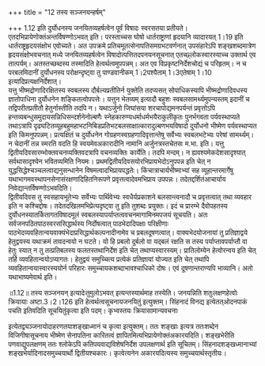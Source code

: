 +++
title = "12 तस्य सञ्जनयन्हर्षम्"

+++
1.12 इति दुर्योधनस्य जनयितव्यहर्षत्वेन पूर्वं विषादः स्वरसतया प्रतीयते।
एतदभिप्रायेणोक्तंअन्तर्विषण्णोऽभवत् इति। परस्ताच्चस घोषो
धार्तराष्ट्राणां हृदयानि व्यादारयत् 1।19 इति धार्तराष्ट्रहृदयसंक्षोभ
एवोच्यते। अत उपक्रमे प्रतिचमूतत्सेनापतिसमग्रभटवर्णनात् उपसंहारेऽपि
शङ्खशब्दमात्रेण हृदयसंक्षोभवचनात् मध्ये जनयितव्यहर्षत्वेन
विषादोत्पत्तितदपनयनसूचनात् एतच्छ्लोकस्वारस्याच्च उक्तार्थ एव तात्पर्यम्।
अतस्तच्छब्दस्य तस्मादिति हेत्वर्थत्वमुपपन्नम्। अत एव
विप्रकृष्टनिर्देशचोद्यं च परिहृतम्। न च परबलमिदानीं दुर्योधनस्य
परोक्षन्दृष्ट्वा तु पाण्डवानीकम् 1।2पश्यैताम् 1।3एतेषाम् 1।10
इत्यादिप्रत्यक्षनिर्देशात्।  
यत्तु भीष्मद्रोणादिरक्षितस्य स्वबलस्य दौर्बल्यप्रतीतिर्न युक्तेति
तदप्यसत् सोपाधिकस्यापि भीष्मद्रोणादिवधस्य ज्ञातोपाधिना दुर्योधनेन
शङ्कितत्वोपपत्तेः। यत्तुन भेतव्यम् इत्यादौ बहुशः
स्वबलसामर्थ्यमुपन्यस्तम् इदानीं च तद्विपरीतप्रतीतौ हेतुर्नास्तीति तदपि
न। यथाऽर्जुनो जिघांसया शरचापोद्यमनपर्यन्तं प्रवृत्तोऽपि
हन्तव्यबन्धुसमुदायसन्निधिसन्दर्शनेनोल्बणैः
स्नेहकारुण्यधर्माधर्मभयैराकुलीकृतः पुनर्भगवता पर्यवस्थाप्यते तथाऽत्रापि
दृढघटितव्यूहबहुमहाभटनिबिडप्रतिभटबलसाक्षात्कारादुल्बणभयविषादो दुर्योधनो
भीष्मेण पर्यवस्थाप्यत इति किमनुपपन्नम्। प्रत्यक्षितं च दुर्योधनेन
गोग्रहणस्वग्रहणादिवृत्तान्तेषु सर्वेभ्यः स्वबलभटेभ्यः परेषां सामर्थ्यम्।
न चेदानीं तन्न स्मरति वदति हि स्वयमेवअकारादीनि नामानि अर्जुनत्रस्तचेतसः
म.भा. इति। यत्तु द्वितीयदिवसारम्भोक्तवचनव्यक्तिवदत्रापि वचनव्यक्तिः
कार्येति। तदपि मन्दम्। न ह्यवश्यमेकदेशसादृश्यात् सर्वथासादृश्येन
भवितव्यमिति नियमः। प्रथमद्वितीयदिवसयोरभिप्रायभेदोऽनुपपन्न इति चेत् न
युद्धसिद्धेश्चञ्चलत्वाद्यनुसन्धानेन विषमत्वादभिप्रायपद्धतेः।
किंचात्राचार्यभीष्माभ्यां सह व्यूहान्तरमार्गेषु
यथाभागमवस्थापनसेनासंरक्षणादिहितनिरूपणे प्रवृत्तत्वादेवमभिप्राय उपपन्नः।
तदेतद्दर्शितंआचार्याय निवेद्यान्तर्विषण्णोऽभवदिति।  
द्वितीयदिवस तु स्वसहायभूतेभ्यः सर्वेभ्यः पार्थिवेभ्यः स्वधैर्यप्रकाशने
बलसान्त्वनादौ च प्रवृत्तत्वात् तथा व्यवहार इति न कश्चिद्दोषः।
तदेतदखिलमभिप्रेत्यदृष्ट्वा तु इति तुशब्दः प्रयुक्तः। इदं च प्रारम्भे
दैवोपहतस्य दुर्योधनस्यातर्कितागतविषादमूलं
स्वबलस्यापर्याप्तत्ववचनमागामिनमपजयं सूचयति। अतः
सर्वजनपठितपाठस्वरससिद्धार्थस्य निर्दोषत्वात् पाठभेदादिपक्षाः परिक्षीणाः
पाठभेदव्यवहितान्वयवाक्यंभेदाप्रसिद्धार्थकल्पनादीनामेव च प्रबलदूषणत्वात्।
वाक्यभेदयोजनायां तु प्रतिज्ञाद्वये हेतुद्वयस्य यथाक्रमं तावदन्वयो न
घटते। यो हि प्रबलो दुर्बलो वा यद्बलं रक्षति स तस्य पर्याप्तावपर्याप्तौ
वा हेतुः स्यात् न तु तत्प्रतिबलस्य फलतस्तथानिर्देश इति चेत्
तथाप्यस्वारस्यम्। प्रातिलोम्येन हेत्वोरन्वय इति चेत् तर्हि
व्यवहितान्वयोऽप्यागतः। हेतुद्वयं समुच्चित्य प्रत्येकं प्रतिज्ञायां
योज्यत इति चेत् तथापि व्यवहितान्वयास्वारस्ययोर्न परिहारः
समुच्चायकशब्दाभावश्चाधिको दोषः। एवं दूषणान्तराण्यपि भाव्यानि। अतो
यथाभाष्यमेवार्थ इति।  
  
  
  
॥1.12॥ तस्य सञ्जनयन् इत्यादेःतुमुलोऽभवत् इत्यन्तस्यार्थमाह तस्येति।
जनयन्निति शतुःलक्षणहेत्वोः क्रियायाः अष्टा.3।2।126 इति
हेत्वर्थत्वसूचनायजनयितुं इत्युक्तम्। सिंहनादं विनद्य इत्येतत्ओदनपाकं पचति
इतिवदिति सूचयितुंकृत्वा इति पदम्। कृभ्वस्तयः क्रियासामान्यवचनाः  
  
इत्येतद्व्यञ्जनायोदाहरणतयाशङ्खाध्मानं च कृत्वा इत्युक्तम्। ततः शङ्खाः
इत्यत्र ततःशब्देन विजिगीषासूचनाय भीष्मेण सेनापतिना कारितत्वं
ज्ञापितमित्यभिप्रायेणोक्तंअकारयदिति। शङ्खभेरीति पणवाद्युपलक्षणम् ततः
श्लोकेऽपि कतिपयवाद्यविशेषनिर्देश उपलक्षणार्थ इति सूचितम्।
सिंहनादशङ्खध्मानाभ्यां शङ्खभेर्यादिनादसमुच्चयार्थो द्वितीयश्चकारः।
कृत्वेत्यनेन अकारयदित्यस्य समुच्चयार्थस्तृतीयः।  
  
  
